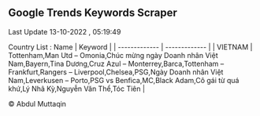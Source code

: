 

## Google Trends Keywords Scraper 
 
Last Update 13-10-2022 , 05:19:49

Country List :
 Name  | Keyword |
| ------------- | ------------- |
| VIETNAM | Tottenham,Man Utd – Omonia,Chúc mừng ngày Doanh nhân Việt Nam,Bayern,Tina Dương,Cruz Azul – Monterrey,Barca,Tottenham – Frankfurt,Rangers – Liverpool,Chelsea,PSG,Ngày Doanh nhân Việt Nam,Leverkusen – Porto,PSG vs Benfica,MC,Black Adam,Cô gái từ quá khứ,Lý Nhã Kỳ,Nguyễn Văn Thể,Tóc Tiên |



© Abdul Muttaqin 
